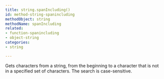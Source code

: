 ```yaml
---
title: string.spanIncluding()
id: method-string-spanincluding
methodObject: string
methodName: spanIncluding
related:
- function-spanincluding
- object-string
categories:
- string

---
```


Gets characters from a string, from the beginning to a
character that is not in a specified set of characters. The
search is case-sensitive.